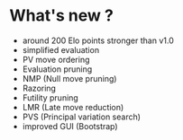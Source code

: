 # What's new ?
 - around 200 Elo points stronger than v1.0
 - simplified evaluation
 - PV move ordering
 - Evaluation pruning
 - NMP (Null move pruning)
 - Razoring
 - Futility pruning
 - LMR (Late move reduction)
 - PVS (Principal variation search)
 - improved GUI (Bootstrap)
